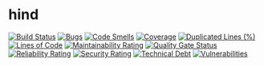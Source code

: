 # hind
[![Build Status](https://travis-ci.com/vishalsonar/hind.svg?branch=main)](https://travis-ci.com/vishalsonar/hind) [![Bugs](https://sonarcloud.io/api/project_badges/measure?project=vishalsonar_hind&metric=bugs)](https://sonarcloud.io/dashboard?id=vishalsonar_hind) [![Code Smells](https://sonarcloud.io/api/project_badges/measure?project=vishalsonar_hind&metric=code_smells)](https://sonarcloud.io/dashboard?id=vishalsonar_hind) [![Coverage](https://sonarcloud.io/api/project_badges/measure?project=vishalsonar_hind&metric=coverage)](https://sonarcloud.io/dashboard?id=vishalsonar_hind) [![Duplicated Lines (%)](https://sonarcloud.io/api/project_badges/measure?project=vishalsonar_hind&metric=duplicated_lines_density)](https://sonarcloud.io/dashboard?id=vishalsonar_hind) [![Lines of Code](https://sonarcloud.io/api/project_badges/measure?project=vishalsonar_hind&metric=ncloc)](https://sonarcloud.io/dashboard?id=vishalsonar_hind) [![Maintainability Rating](https://sonarcloud.io/api/project_badges/measure?project=vishalsonar_hind&metric=sqale_rating)](https://sonarcloud.io/dashboard?id=vishalsonar_hind) [![Quality Gate Status](https://sonarcloud.io/api/project_badges/measure?project=vishalsonar_hind&metric=alert_status)](https://sonarcloud.io/dashboard?id=vishalsonar_hind) [![Reliability Rating](https://sonarcloud.io/api/project_badges/measure?project=vishalsonar_hind&metric=reliability_rating)](https://sonarcloud.io/dashboard?id=vishalsonar_hind) [![Security Rating](https://sonarcloud.io/api/project_badges/measure?project=vishalsonar_hind&metric=security_rating)](https://sonarcloud.io/dashboard?id=vishalsonar_hind) [![Technical Debt](https://sonarcloud.io/api/project_badges/measure?project=vishalsonar_hind&metric=sqale_index)](https://sonarcloud.io/dashboard?id=vishalsonar_hind) [![Vulnerabilities](https://sonarcloud.io/api/project_badges/measure?project=vishalsonar_hind&metric=vulnerabilities)](https://sonarcloud.io/dashboard?id=vishalsonar_hind)
